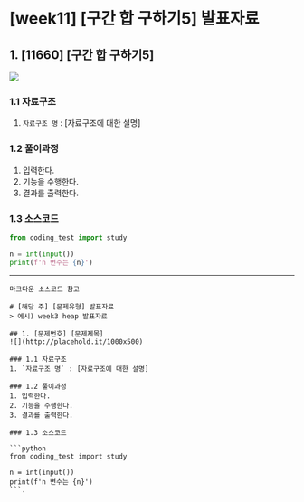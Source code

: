 
# [week11] [구간 합 구하기5] 발표자료

## 1. [11660] [구간 합 구하기5]
![](https://www.acmicpc.net/problem/11660)

### 1.1 자료구조
1. `자료구조 명` : [자료구조에 대한 설명]

### 1.2 풀이과정
1. 입력한다.
2. 기능을 수행한다.
3. 결과를 출력한다.

### 1.3 소스코드

```python
from coding_test import study

n = int(input())
print(f'n 변수는 {n}')

```

---
`마크다운 소스코드 참고`

```
# [해당 주] [문제유형] 발표자료
> 예시) week3 heap 발표자료

## 1. [문제번호] [문제제목]
![](http://placehold.it/1000x500)

### 1.1 자료구조
1. `자료구조 명` : [자료구조에 대한 설명]

### 1.2 풀이과정
1. 입력한다.
2. 기능을 수행한다.
3. 결과를 출력한다.

### 1.3 소스코드

```python
from coding_test import study

n = int(input())
print(f'n 변수는 {n}')
```.

```

